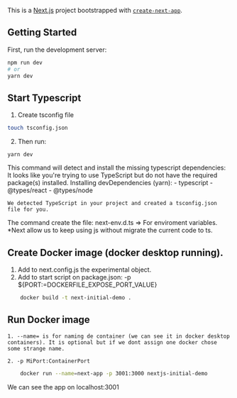 This is a [Next.js](https://nextjs.org/) project bootstrapped with [`create-next-app`](https://github.com/vercel/next.js/tree/canary/packages/create-next-app).

## Getting Started

First, run the development server:

```bash
npm run dev
# or
yarn dev
```

## Start Typescript
1. Create tsconfig file
```bash
touch tsconfig.json
```
2. Then run:
```
yarn dev
```
This command will detect and install the missing typescript dependencies:
    It looks like you're trying to use TypeScript but do not have the required package(s) installed.
    Installing devDependencies (yarn):
    - typescript
    - @types/react
    - @types/node

    We detected TypeScript in your project and created a tsconfig.json file for you.

The command create the file: next-env.d.ts => For enviroment variables.
*Next allow us to keep using js without migrate the current code to ts.

## Create Docker image (docker desktop running).

1. Add to next.config.js the experimental object.
2. Add to start script on package.json: -p ${PORT:=DOCKERFILE_EXPOSE_PORT_VALUE}

```bash
    docker build -t next-initial-demo .
```

## Run Docker image

    1. --name= is for naming de container (we can see it in docker desktop containers). It is optional but if we dont assign one docker chose some strange name.

    2. -p MiPort:ContainerPort 
 
```bash
    docker run --name=next-app -p 3001:3000 nextjs-initial-demo
``` 

We can see the app on localhost:3001
